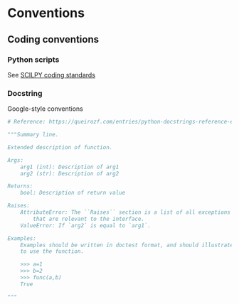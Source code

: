 # Conventions

## Coding conventions

### Python scripts

See [SCILPY coding standards](https://scil-documentation.readthedocs.io/en/latest/coding/scilpy.html)


### Docstring

Google-style conventions

```python
# Reference: https://queirozf.com/entries/python-docstrings-reference-examples#google-style

"""Summary line.

Extended description of function.

Args:
    arg1 (int): Description of arg1
    arg2 (str): Description of arg2

Returns:
    bool: Description of return value

Raises:
    AttributeError: The ``Raises`` section is a list of all exceptions
        that are relevant to the interface.
    ValueError: If `arg2` is equal to `arg1`.

Examples:
    Examples should be written in doctest format, and should illustrate how
    to use the function.

    >>> a=1
    >>> b=2
    >>> func(a,b)
    True

"""
```